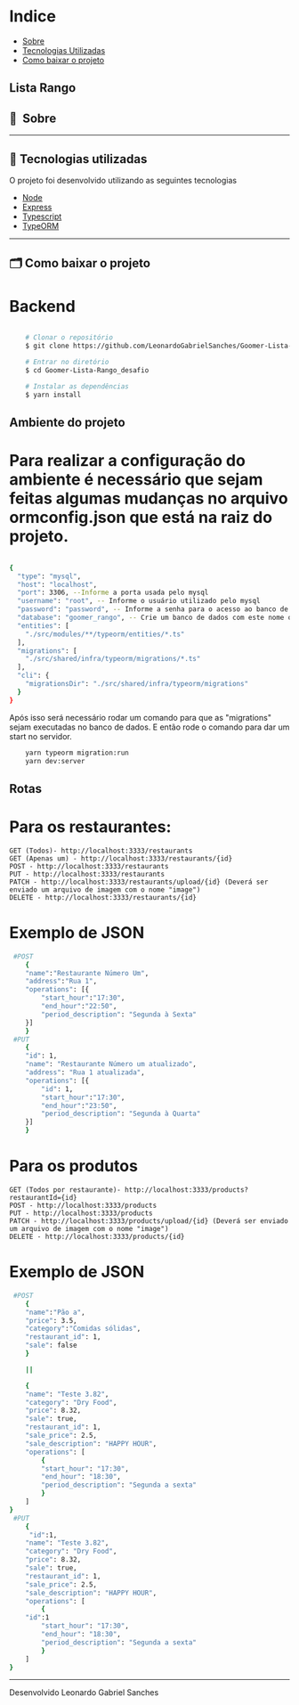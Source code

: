 # Indice

- [Sobre](#-sobre)
- [Tecnologias Utilizadas](#-tecnologias-utilizadas)
- [Como baixar o projeto](#-como-baixar-o-projeto)

## Lista Rango

## 🔖&nbsp; Sobre



---

## 🚀 Tecnologias utilizadas

O projeto foi desenvolvido utilizando as seguintes tecnologias

- [Node](https://nodejs.org/en/)
- [Express](https://expressjs.com/pt-br/)
- [Typescript](https://www.typescriptlang.org/)
- [TypeORM](https://typeorm.io/#/)

---

## 🗂 Como baixar o projeto

# Backend
```bash

    # Clonar o repositório
    $ git clone https://github.com/LeonardoGabrielSanches/Goomer-Lista-Rango_desafio

    # Entrar no diretório
    $ cd Goomer-Lista-Rango_desafio

    # Instalar as dependências
    $ yarn install
```

## Ambiente do projeto

# Para realizar a configuração do ambiente é necessário que sejam feitas algumas mudanças no arquivo ormconfig.json que está na raiz do projeto.
```bash

{
  "type": "mysql",
  "host": "localhost", 
  "port": 3306, --Informe a porta usada pelo mysql
  "username": "root", -- Informe o usuário utilizado pelo mysql
  "password": "password", -- Informe a senha para o acesso ao banco de dados
  "database": "goomer_rango", -- Crie um banco de dados com este nome ou qualquer outro que quiser, apenas se lembre de trocar a propriedade
  "entities": [
    "./src/modules/**/typeorm/entities/*.ts"
  ],
  "migrations": [
    "./src/shared/infra/typeorm/migrations/*.ts"
  ],
  "cli": {
    "migrationsDir": "./src/shared/infra/typeorm/migrations"
  }
}


```
Após isso será necessário rodar um comando para que as "migrations" sejam executadas no banco de dados. E então rode o comando para dar um start no servidor.

```bash
	yarn typeorm migration:run
	yarn dev:server
```

## Rotas
 # Para os restaurantes:
	GET (Todos)- http://localhost:3333/restaurants
	GET (Apenas um) - http://localhost:3333/restaurants/{id}
	POST - http://localhost:3333/restaurants 
	PUT - http://localhost:3333/restaurants 
	PATCH - http://localhost:3333/restaurants/upload/{id} (Deverá ser enviado um arquivo de imagem com o nome "image") 
	DELETE - http://localhost:3333/restaurants/{id}

 # Exemplo de JSON
```bash
 #POST
	{
	"name":"Restaurante Número Um",
	"address":"Rua 1",
	"operations": [{
		"start_hour":"17:30",
		"end_hour":"22:50",
		"period_description": "Segunda à Sexta"
	}]
	}
 #PUT
	{
	"id": 1,
  	"name": "Restaurante Número um atualizado",
  	"address": "Rua 1 atualizada",
	"operations": [{
		"id": 1,
		"start_hour":"17:30",
		"end_hour":"23:50",
		"period_description": "Segunda à Quarta"
	}]
	}
```
 # Para os produtos
	GET (Todos por restaurante)- http://localhost:3333/products?restaurantId={id}
	POST - http://localhost:3333/products
	PUT - http://localhost:3333/products
	PATCH - http://localhost:3333/products/upload/{id} (Deverá ser enviado um arquivo de imagem com o nome "image") 
	DELETE - http://localhost:3333/products/{id}

 # Exemplo de JSON
```bash
 #POST
	{
	"name":"Pão a",
	"price": 3.5,
	"category":"Comidas sólidas",
	"restaurant_id": 1,
	"sale": false
	}

	||

	{ 
	"name": "Teste 3.82",
   	"category": "Dry Food",
   	"price": 8.32,
   	"sale": true,
   	"restaurant_id": 1,
   	"sale_price": 2.5,
   	"sale_description": "HAPPY HOUR",
   	"operations": [
     	{
       	"start_hour": "17:30",
       	"end_hour": "18:30",
       	"period_description": "Segunda a sexta"
     	}
   	]
}	
 #PUT
	{
	 "id":1,
   	"name": "Teste 3.82",
   	"category": "Dry Food",
   	"price": 8.32,
   	"sale": true,
   	"restaurant_id": 1,
   	"sale_price": 2.5,
   	"sale_description": "HAPPY HOUR",
   	"operations": [
     	{
	"id":1
       	"start_hour": "17:30",
       	"end_hour": "18:30",
       	"period_description": "Segunda a sexta"
     	}
   	]
}
```

---

Desenvolvido Leonardo Gabriel Sanches